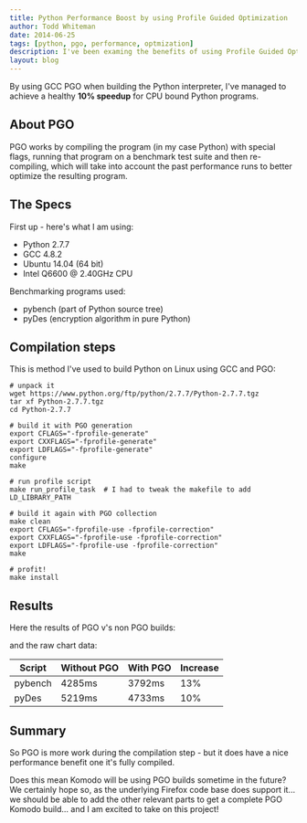 ```yaml
---
title: Python Performance Boost by using Profile Guided Optimization
author: Todd Whiteman
date: 2014-06-25
tags: [python, pgo, performance, optmization]
description: I've been examing the benefits of using Profile Guided Optimization for building Python - with some success.
layout: blog
---
```


By using GCC PGO when building the Python interpreter, I've managed to achieve a
healthy **10% speedup** for CPU bound Python programs.

## About PGO

PGO works by compiling the program (in my case Python) with special flags,
running that program on a benchmark test suite and then re-compiling, which will
take into account the past performance runs to better optimize the resulting
program.

## The Specs

First up - here's what I am using:
 * Python 2.7.7
 * GCC 4.8.2
 * Ubuntu 14.04 (64 bit)
 * Intel Q6600 @ 2.40GHz CPU

Benchmarking programs used:
 * pybench (part of Python source tree)
 * pyDes (encryption algorithm in pure Python)

## Compilation steps

This is method I've used to build Python on Linux using GCC and PGO:

```
# unpack it
wget https://www.python.org/ftp/python/2.7.7/Python-2.7.7.tgz
tar xf Python-2.7.7.tgz
cd Python-2.7.7

# build it with PGO generation
export CFLAGS="-fprofile-generate"
export CXXFLAGS="-fprofile-generate"
export LDFLAGS="-fprofile-generate"
configure
make

# run profile script
make run_profile_task  # I had to tweak the makefile to add LD_LIBRARY_PATH

# build it again with PGO collection
make clean
export CFLAGS="-fprofile-use -fprofile-correction"
export CXXFLAGS="-fprofile-use -fprofile-correction"
export LDFLAGS="-fprofile-use -fprofile-correction"
make

# profit!
make install
```

## Results

Here the results of PGO v's non PGO builds:

<div id="chart_div">
</div>

and the raw chart data:

| Script       | Without PGO   | With PGO     | Increase   |
| ------------ | ------------- | ------------ | ---------- |
| pybench      |   4285ms      |   3792ms     |    13%     |
| pyDes        |   5219ms      |   4733ms     |    10%     |


## Summary

So PGO is more work during the compilation step - but it does have a nice
performance benefit one it's fully compiled.

Does this mean Komodo will be using PGO builds sometime in the future? We
certainly hope so, as the underlying Firefox code base does support it... we
should be able to add the other relevant parts to get a complete PGO Komodo
build... and I am excited to take on this project!


<script type="text/javascript" src="https://www.google.com/jsapi"></script>
<script type="text/javascript">
  google.load("visualization", "1", {packages:["corechart"]});
  google.setOnLoadCallback(drawChart);
  function drawChart() {
    var data = google.visualization.arrayToDataTable([
      ['Program',  'Without PGO (ms)', 'With PGO (ms)'],
      ['pybench',   4285,               3792],
      ['pydes',     5219,               4733],
    ]);

    var options = {
      title: 'PGO Performance Comparison for Python 2.7.7 on Linux',
      vAxis: { minValue: 0 },
    };

    var chart = new google.visualization.ColumnChart(document.getElementById('chart_div'));
    chart.draw(data, options);
  }
</script>
